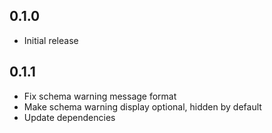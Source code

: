 ## 0.1.0
* Initial release

## 0.1.1
* Fix schema warning message format
* Make schema warning display optional, hidden by default
* Update dependencies
